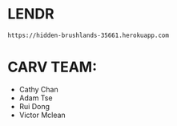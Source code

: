 # LENDR

``
https://hidden-brushlands-35661.herokuapp.com
``

# CARV TEAM:

* Cathy Chan
* Adam Tse
* Rui Dong
* Victor Mclean
